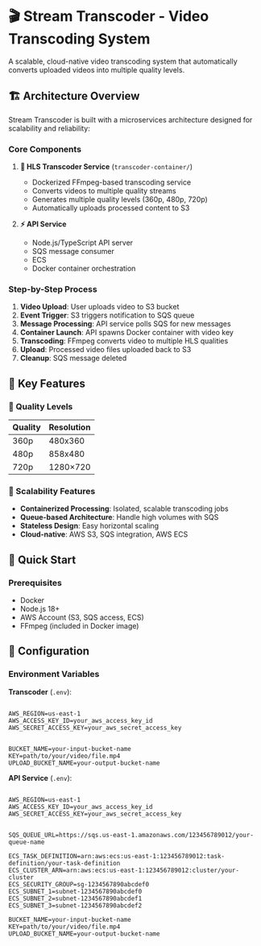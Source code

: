 # 🎬 Stream Transcoder -  Video Transcoding System

A scalable, cloud-native video transcoding system that automatically converts uploaded videos into multiple quality levels.

## 🏗️ Architecture Overview

Stream Transcoder is built with a microservices architecture designed for scalability and reliability:

### Core Components

1. **🐳 HLS Transcoder Service** (`transcoder-container/`)

   - Dockerized FFmpeg-based transcoding service
   - Converts videos to multiple quality streams
   - Generates multiple quality levels (360p, 480p, 720p)
   - Automatically uploads processed content to S3

2. **⚡ API Service**

   - Node.js/TypeScript API server
   - SQS message consumer
   - ECS
   - Docker container orchestration

### Step-by-Step Process

1. **Video Upload**: User uploads video to S3 bucket
2. **Event Trigger**: S3 triggers notification to SQS queue
3. **Message Processing**: API service polls SQS for new messages
4. **Container Launch**: API spawns Docker container with video key
5. **Transcoding**: FFmpeg converts video to multiple HLS qualities
6. **Upload**: Processed video files uploaded back to S3
7. **Cleanup**: SQS message deleted

## 🎯 Key Features

### 🔧 Quality Levels

| Quality | Resolution |
| ------- | ---------- |
| 360p    | 480x360    |
| 480p    | 858x480    |
| 720p    | 1280×720   |

### 🚀 Scalability Features

- **Containerized Processing**: Isolated, scalable transcoding jobs
- **Queue-based Architecture**: Handle high volumes with SQS
- **Stateless Design**: Easy horizontal scaling
- **Cloud-native**: AWS S3, SQS integration, AWS ECS

## 🚀 Quick Start

### Prerequisites

- Docker
- Node.js 18+
- AWS Account (S3, SQS access, ECS)
- FFmpeg (included in Docker image)

## 📝 Configuration

### Environment Variables

**Transcoder** (`.env`):

```env

AWS_REGION=us-east-1
AWS_ACCESS_KEY_ID=your_aws_access_key_id
AWS_SECRET_ACCESS_KEY=your_aws_secret_access_key


BUCKET_NAME=your-input-bucket-name
KEY=path/to/your/video/file.mp4
UPLOAD_BUCKET_NAME=your-output-bucket-name
```

**API Service** (`.env`):

```env

AWS_REGION=us-east-1
AWS_ACCESS_KEY_ID=your_aws_access_key_id
AWS_SECRET_ACCESS_KEY=your_aws_secret_access_key


SQS_QUEUE_URL=https://sqs.us-east-1.amazonaws.com/123456789012/your-queue-name

ECS_TASK_DEFINITION=arn:aws:ecs:us-east-1:123456789012:task-definition/your-task-definition
ECS_CLUSTER_ARN=arn:aws:ecs:us-east-1:123456789012:cluster/your-cluster
ECS_SECURITY_GROUP=sg-1234567890abcdef0
ECS_SUBNET_1=subnet-1234567890abcdef0
ECS_SUBNET_2=subnet-1234567890abcdef1
ECS_SUBNET_3=subnet-1234567890abcdef2

BUCKET_NAME=your-input-bucket-name
KEY=path/to/your/video/file.mp4
UPLOAD_BUCKET_NAME=your-output-bucket-name
```

